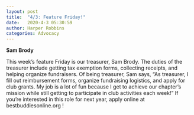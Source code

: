 ```yaml
---
layout: post
title:  "4/3: Feature Friday!"
date:   2020-4-3 05:30:59
author: Harper Robbins
categories: Advocacy
---
```


**Sam Brody**

This week’s feature Friday is our treasurer, Sam Brody. The duties of the treasurer include getting tax exemption forms, collecting receipts, and helping organize fundraisers. Of being treasurer, Sam says, “As treasurer, I fill out reimbursement forms, organize fundraising logistics, and apply for club grants. My job is a lot of fun because I get to achieve our chapter’s mission while still getting to participate in club activities each week!” If you’re interested in this role for next year, apply online at bestbuddiesonline.org !
